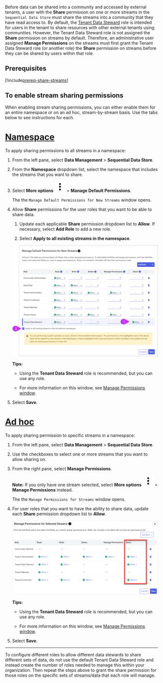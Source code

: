 Before data can be shared into a community and accessed by external tenants, a user with the **Share** permission on one or more streams in the `Sequential Data Store` must share the streams into a community that they have read access to. By default, the [Tenant Data Steward](xref:ccRoles) role is intended for users in the tenant to share resources with other external tenants using communities. However, the Tenant Data Steward role is not assigned the **Share** permission on streams by default. Therefore, an administrative user assigned **Manage Permissions** on the streams must first grant the Tenant Data Steward role (or another role) the **Share** permission on streams before they can be shared by users within that role. 

## Prerequisites

[!include[prereq-share-streams](prereq-share-streams.md)]

## To enable stream sharing permissions

When enabling stream sharing permissions, you can either enable them for an entire namespace or on an ad hoc, stream-by-stream basis. Use the tabs below to see instructions for each.

# [Namespace](#tab/tabid-1)

To apply sharing permissions to all streams in a namespace:

1. From the left pane, select **Data Management** > **Sequential Data Store**.

1. From the **Namespace** dropdown list, select the namespace that includes the streams that you want to share.

1. Select **More options** ![More options](../../_icons/default/dots-vertical.svg) > **Manage Default Permissions**.

	The the `Manage Default Permissions for New Streams` window opens.

1. Allow **Share** permissions for the user roles that you want to be able to share data.  

	1. Update each applicable **Share** permission dropdown list to **Allow**. If necessary, select **Add Role** to add a new role.

	1. Select **Apply to all existing streams in the namespace**. 
	
	![Share permissions: Allow](../images/stream-permissions-share-namespace.png)

	**Tips:**

	- Using the **Tenant Data Steward** role is recommended, but you can use any role.

	- For more information on this window, see [Manage Permissions window](xref:permissions-management#manage-permissions-window).

1. Select **Save**.

# [Ad hoc](#tab/tabid-2)

To apply sharing permission to specific streams in a namespace:

1. From the left pane, select **Data Management** > **Sequential Data Store**.

1. Use the checkboxes to select one or more streams that you want to allow sharing on.

1. From the right pane, select **Manage Permissions**.

	**Note:** If you only have one stream selected, select **More options** ![More options icon](../../_icons/default/dots-vertical.svg) > **Manage Permissions** instead.

	The the `Manage Permissions for Streams` window opens.

1. For user roles that you want to have the ability to share data, update each **Share** permission dropdown list to **Allow**.

	![Share permissions: Allow](../images/stream-permissions-share.png)

	**Tips:**

	- Using the **Tenant Data Steward** role is recommended, but you can use any role.

	- For more information on this window, see [Manage Permissions window](xref:permissions-management#manage-permissions-window).

1. Select **Save**.

---

To configure different roles to allow different data stewards to share different sets of data, do not use the default Tenant Data Steward role and instead create the number of roles needed to manage this within your organization. Then repeat the steps above to grant the share permission for those roles on the specific sets of streams/data that each role will manage.
